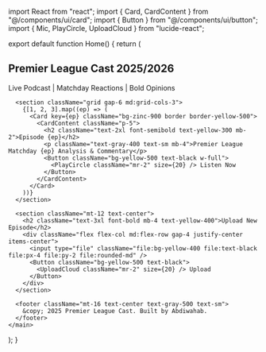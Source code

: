 import React from "react";
import { Card, CardContent } from "@/components/ui/card";
import { Button } from "@/components/ui/button";
import { Mic, PlayCircle, UploadCloud } from "lucide-react";

export default function Home() {
  return (
    <main className="min-h-screen bg-black text-white p-6 font-sans">
      <section className="text-center mb-10">
        <h1 className="text-5xl font-bold mb-2 text-yellow-400">Premier League Cast 2025/2026</h1>
        <p className="text-lg text-gray-300">Live Podcast | Matchday Reactions | Bold Opinions</p>
      </section>

      <section className="grid gap-6 md:grid-cols-3">
        {[1, 2, 3].map((ep) => (
          <Card key={ep} className="bg-zinc-900 border border-yellow-500">
            <CardContent className="p-5">
              <h2 className="text-2xl font-semibold text-yellow-300 mb-2">Episode {ep}</h2>
              <p className="text-gray-400 text-sm mb-4">Premier League Matchday {ep} Analysis & Commentary</p>
              <Button className="bg-yellow-500 text-black w-full">
                <PlayCircle className="mr-2" size={20} /> Listen Now
              </Button>
            </CardContent>
          </Card>
        ))}
      </section>

      <section className="mt-12 text-center">
        <h2 className="text-3xl font-bold mb-4 text-yellow-400">Upload New Episode</h2>
        <div className="flex flex-col md:flex-row gap-4 justify-center items-center">
          <input type="file" className="file:bg-yellow-400 file:text-black file:px-4 file:py-2 file:rounded-md" />
          <Button className="bg-yellow-500 text-black">
            <UploadCloud className="mr-2" size={20} /> Upload
          </Button>
        </div>
      </section>

      <footer className="mt-16 text-center text-gray-500 text-sm">
        &copy; 2025 Premier League Cast. Built by Abdiwahab.
      </footer>
    </main>
  );
}
